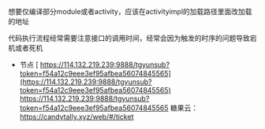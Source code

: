 想要仅编译部分module或者activity，应该在activityimpl的加载路径里面改加载的地址

代码执行流程经常需要注意接口的调用时间，经常会因为触发的时序的问题导致宕机或者死机
* 节点
[  https://114.132.219.239:9888/tgyunsub?token=f54a12c9eee3ef95afbea56074845565](https://114.132.219.239:9888/tgyunsub?token=f54a12c9eee3ef95afbea56074845565)
https://114.132.219.239:9888/tgyunsub?token=f54a12c9eee3ef95afbea56074845565
糖果云：
https://candytally.xyz/web/#/ticket

